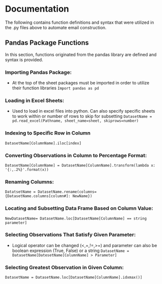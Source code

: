 # Documentation
The following contains function definitions and syntax that were utilized in the .py files above to automate email construction.

## Pandas Package Functions
In this section, functions originated from the pandas library are defined and syntax is provided.

### Importing Pandas Package:
- At the top of the sheet packages must be imported in order to utilize their function libraries
```Import pandas as pd```

### Loading in Excel Sheets:
- Used to load in excel files into python. Can also specify specific sheets to work within or number of rows to skip for subsetting 
```DatasetName = pd.read_excel(Pathname, sheet_name=sheet, skiprows=number)```

### Indexing to Specific Row in Column
```DatasetName[ColumnName].iloc[index]```

### Converting Observations in Column to Percentage Format:
```DatasetName[ColumnName] = DatasetName[ColumnName].transform(lambda x: '{:,.2%}'.format(x))```

### Renaming Columns:
```DatatsetName = DatasetName.rename(columns={DatasetName.columns[column#]: NewName})```

### Locating and Subsetting Data Frame Based on Column Value:
```NewDatasetName= DatasetName.loc[DatasetName[ColumnName] == string parameter]```

### Selecting Observations That Satisfy Given Parameter:
- Logical operator can be changed (<,=,!=,>=) and parameter can also be boolean expression (True, False) or a string
```DatasetName = DatasetName[DatesetName[ColumnName] > Parameter]```

### Selecting Greatest Observation in Given Column:
```DatasetName = DatasetName.loc[DatasetName[ColumnName].idxmax()]```

#





